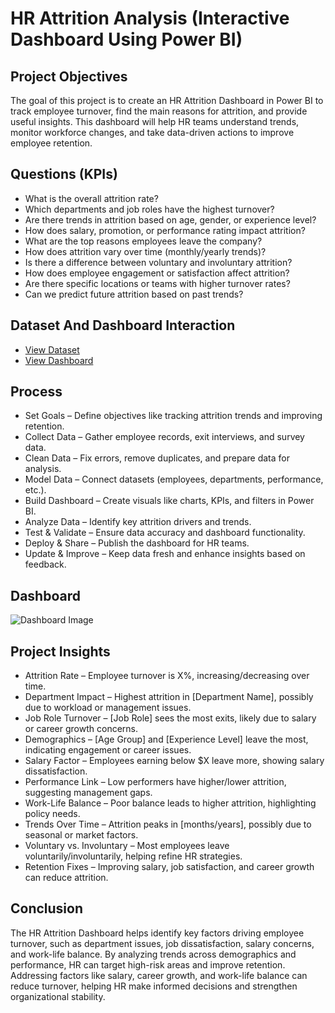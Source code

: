 # HR Attrition Analysis (Interactive Dashboard Using Power BI)
## Project Objectives
The goal of this project is to create an HR Attrition Dashboard in Power BI to track employee turnover, find the main reasons for attrition, and provide useful insights. This dashboard will help HR teams understand trends, monitor workforce changes, and take data-driven actions to improve employee retention.

## Questions (KPIs)
- What is the overall attrition rate?
- Which departments and job roles have the highest turnover?
- Are there trends in attrition based on age, gender, or experience level?
- How does salary, promotion, or performance rating impact attrition?
- What are the top reasons employees leave the company?
- How does attrition vary over time (monthly/yearly trends)?
- Is there a difference between voluntary and involuntary attrition?
- How does employee engagement or satisfaction affect attrition?
- Are there specific locations or teams with higher turnover rates?
- Can we predict future attrition based on past trends?

## Dataset And Dashboard Interaction
- <a href = "https://github.com/kolianiket1234/HR-Attrition-Dashboard/blob/main/HR_Analytics.csv"> View Dataset </a>
- <a href = "https://github.com/kolianiket1234/HR-Attrition-Dashboard/blob/main/Dashboard%20Image.png"> View Dashboard </a>

## Process
- Set Goals – Define objectives like tracking attrition trends and improving retention.
- Collect Data – Gather employee records, exit interviews, and survey data.
- Clean Data – Fix errors, remove duplicates, and prepare data for analysis.
- Model Data – Connect datasets (employees, departments, performance, etc.).
- Build Dashboard – Create visuals like charts, KPIs, and filters in Power BI.
- Analyze Data – Identify key attrition drivers and trends.
- Test & Validate – Ensure data accuracy and dashboard functionality.
- Deploy & Share – Publish the dashboard for HR teams.
- Update & Improve – Keep data fresh and enhance insights based on feedback.

## Dashboard

![Dashboard Image](https://github.com/user-attachments/assets/e7e33770-c088-41ec-aa67-2eff1465f25c)

## Project Insights

- Attrition Rate – Employee turnover is X%, increasing/decreasing over time.
- Department Impact – Highest attrition in [Department Name], possibly due to workload or management issues.
- Job Role Turnover – [Job Role] sees the most exits, likely due to salary or career growth concerns.
- Demographics – [Age Group] and [Experience Level] leave the most, indicating engagement or career issues.
- Salary Factor – Employees earning below $X leave more, showing salary dissatisfaction.
- Performance Link – Low performers have higher/lower attrition, suggesting management gaps.
- Work-Life Balance – Poor balance leads to higher attrition, highlighting policy needs.
- Trends Over Time – Attrition peaks in [months/years], possibly due to seasonal or market factors.
- Voluntary vs. Involuntary – Most employees leave voluntarily/involuntarily, helping refine HR strategies.
- Retention Fixes – Improving salary, job satisfaction, and career growth can reduce attrition.

## Conclusion

The HR Attrition Dashboard helps identify key factors driving employee turnover, such as department issues, job dissatisfaction, salary concerns, and work-life balance. By analyzing trends across demographics and performance, HR can target high-risk areas and improve retention. Addressing factors like salary, career growth, and work-life balance can reduce turnover, helping HR make informed decisions and strengthen organizational stability.
